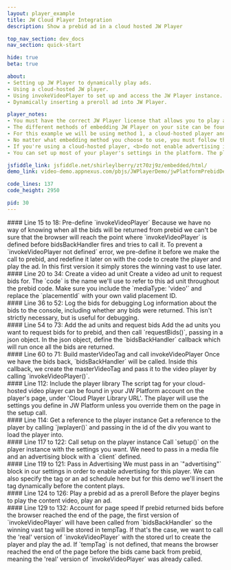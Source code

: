 ```yaml
---
layout: player_example
title: JW Cloud Player Integration
description: Show a prebid ad in a cloud hosted JW Player

top_nav_section: dev_docs
nav_section: quick-start

hide: true
beta: true

about:
- Setting up JW Player to dynamically play ads.
- Using a cloud-hosted JW player.
- Using invokeVideoPlayer to set up and access the JW Player instance.
- Dynamically inserting a preroll ad into JW Player.

player_notes:
- You must have the correct JW Player license that allows you to play advertising.
- The different methods of embedding JW Player on your site can be found <a href="https://support.jwplayer.com/customer/portal/articles/1406723-mp4-video-embed">here</a>. 
- For this example we will be using method 1, a cloud-hosted player and JW Platform hosted content. To see an example using the self-hosted player, click <a href="/dev-docs/examples/jw-selfhost-example.html">here</a>.
- No matter what embedding method you choose to use, you must follow the <b>custom embed</b> instructions. You cannot use the single-line embed.
- If you're using a cloud-hosted player, <b>do not enable advertising in the platform</b>. We'll do it on page so that we can use the vast url from prebid.
- You can set up most of your player's settings in the platform. The platform settings will be used unless overridden on the page in the setup call.

jsfiddle_link: jsfiddle.net/shirleylberry/zt70zj9z/embedded/html/
demo_link: video-demo.appnexus.com/pbjs/JWPlayerDemo/jwPlatformPrebidDemo.html

code_lines: 137
code_height: 2950

pid: 30
---
```

<div markdown="1" style="top:200px" class="pl-doc-entry">
#### Line 15 to 18: Pre-define `invokeVideoPlayer`
Because we have no way of knowing when all the bids will be returned from prebid we can't be sure that the browser will reach the point where `invokeVideoPlayer` is defined before bidsBackHandler fires and tries to call it. To prevent a `invokeVideoPlayer not defined` error, we pre-define it before we make the call to prebid, and redefine it later on with the code to create the player and play the ad. In this first version it simply stores the winning vast to use later.
</div>

<div markdown="1" style="top:550px" class="pl-doc-entry">
#### Line 20 to 34: Create a video ad unit
Create a video ad unit to request bids for. The `code` is the name we'll use to refer to this ad unit throughout the prebid code. Make sure you include the `mediaType: 'video'` and replace the `placementId` with your own valid placement ID.
</div>

<div markdown="1" style="top:950px" class="pl-doc-entry">
#### Line 36 to 52: Log the bids for debugging
Log information about the bids to the console, including whether any bids were returned. This isn't strictly necessary, but is useful for debugging.
</div>

<div markdown="1" style="top:1275px" class="pl-doc-entry">
#### Line 54 to 73: Add the ad units and request bids
Add the ad units you want to request bids for to prebid, and then call `requestBids()`, passing in a json object. In the json object, define the `bidsBackHandler` callback which will run once all the bids are returned.
</div>

<div markdown="1" style="top:1400px" class="pl-doc-entry">
#### Line 60 to 71: Build masterVideoTag and call invokeVideoPlayer
Once we have the bids back, `bidsBackHandler` will be called. Inside this callback, we create the masterVideoTag and pass it to the video player by calling `invokeVideoPlayer()`.
</div>

<div markdown="1" style="top:2300px" class="pl-doc-entry">
#### Line 112: Include the player library
The script tag for your cloud-hosted video player can be found in your JW Platform account on the player's page, under 'Cloud Player Library URL'. The player will use the settings you define in JW Platform unless you override them on the page in the setup call.
</div>

<div markdown="1" style="top:2415px" class="pl-doc-entry">
#### Line 114: Get a reference to the player instance
Get a reference to the player by calling `jwplayer()` and passing in the id of the div you want to load the player into.
</div>

<div markdown="1" style="top:2500px" class="pl-doc-entry">
#### Line 117 to 122: Call setup on the player instance
Call `setup()` on the player instance with the settings you want. We need to pass in a media file and an advertising block with a `client` defined.
</div>

<div markdown="1" style="top:2575px" class="pl-doc-entry">
#### Line 119 to 121: Pass in Advertising
We must pass in an `"advertising"` block in our settings in order to enable advertising for this player. We can also specify the tag or an ad schedule here but for this demo we'll insert the tag dynamically before the content plays.
</div>

<div markdown="1" style="top:2675px" class="pl-doc-entry">
#### Line 124 to 126: Play a prebid ad as a preroll
Before the player begins to play the content video, play an ad.
</div>

<div markdown="1" style="top:2750px" class="pl-doc-entry">
#### Line 129 to 132: Account for page speed
If prebid returned bids before the browser reached the end of the page, the first version of `invokeVideoPlayer` will have been called from `bidsBackHandler` so the winning vast tag will be stored in tempTag. If that's the case, we want to call the 'real' version of `invokeVideoPlayer` with the stored url to create the player and play the ad. If `tempTag` is not defined, that means the browser reached the end of the page before the bids came back from prebid, meaning the 'real' version of `invokeVideoPlayer` was already called.
</div>


